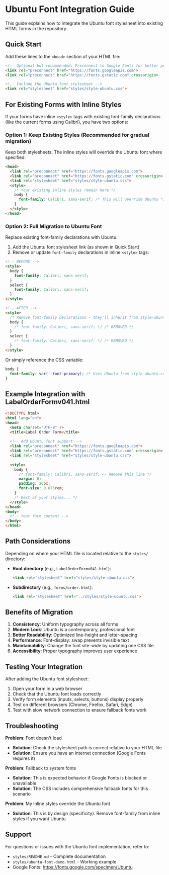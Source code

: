 # Ubuntu Font Integration Guide

This guide explains how to integrate the Ubuntu font stylesheet into existing HTML forms in the repository.

## Quick Start

Add these lines to the `<head>` section of your HTML file:

```html
<!-- Optional but recommended: Preconnect to Google Fonts for better performance -->
<link rel="preconnect" href="https://fonts.googleapis.com">
<link rel="preconnect" href="https://fonts.gstatic.com" crossorigin>

<!-- Include the Ubuntu font stylesheet -->
<link rel="stylesheet" href="styles/style-ubuntu.css">
```

## For Existing Forms with Inline Styles

If your forms have inline `<style>` tags with existing font-family declarations (like the current forms using Calibri), you have two options:

### Option 1: Keep Existing Styles (Recommended for gradual migration)
Keep both stylesheets. The inline styles will override the Ubuntu font where specified:

```html
<head>
  <link rel="preconnect" href="https://fonts.googleapis.com">
  <link rel="preconnect" href="https://fonts.gstatic.com" crossorigin>
  <link rel="stylesheet" href="styles/style-ubuntu.css">
  <style>
    /* Your existing inline styles remain here */
    body {
      font-family: Calibri, sans-serif; /* This will override Ubuntu */
    }
  </style>
</head>
```

### Option 2: Full Migration to Ubuntu Font
Replace existing font-family declarations with Ubuntu:

1. Add the Ubuntu font stylesheet link (as shown in Quick Start)
2. Remove or update `font-family` declarations in inline `<style>` tags:

```html
<!-- BEFORE -->
<style>
  body {
    font-family: Calibri, sans-serif;
  }
  select {
    font-family: Calibri, sans-serif;
  }
</style>

<!-- AFTER -->
<style>
  /* Remove font-family declarations - they'll inherit from style-ubuntu.css */
  body {
    /* font-family: Calibri, sans-serif; */ /* REMOVED */
  }
  select {
    /* font-family: Calibri, sans-serif; */ /* REMOVED */
  }
</style>
```

Or simply reference the CSS variable:

```css
body {
  font-family: var(--font-primary); /* Uses Ubuntu from style-ubuntu.css */
}
```

## Example Integration with LabelOrderFormv041.html

```html
<!DOCTYPE html>
<html lang="en">
<head>
  <meta charset="UTF-8" />
  <title>Label Order Form</title>
  
  <!-- Add Ubuntu font support -->
  <link rel="preconnect" href="https://fonts.googleapis.com">
  <link rel="preconnect" href="https://fonts.gstatic.com" crossorigin>
  <link rel="stylesheet" href="styles/style-ubuntu.css">
  
  <style>
    body {
      /* font-family: Calibri, sans-serif; <- Remove this line */
      margin: 0;
      padding: 20px;
      font-size: 0.875rem;
    }
    /* Rest of your styles... */
  </style>
</head>
<body>
  <!-- Your form content -->
</body>
</html>
```

## Path Considerations

Depending on where your HTML file is located relative to the `styles/` directory:

- **Root directory** (e.g., `LabelOrderFormv041.html`):
  ```html
  <link rel="stylesheet" href="styles/style-ubuntu.css">
  ```

- **Subdirectory** (e.g., `forms/order.html`):
  ```html
  <link rel="stylesheet" href="../styles/style-ubuntu.css">
  ```

## Benefits of Migration

1. **Consistency**: Uniform typography across all forms
2. **Modern Look**: Ubuntu is a contemporary, professional font
3. **Better Readability**: Optimized line-height and letter-spacing
4. **Performance**: Font-display: swap prevents invisible text
5. **Maintainability**: Change the font site-wide by updating one CSS file
6. **Accessibility**: Proper typography improves user experience

## Testing Your Integration

After adding the Ubuntu font stylesheet:

1. Open your form in a web browser
2. Check that the Ubuntu font loads correctly
3. Verify form elements (inputs, selects, buttons) display properly
4. Test on different browsers (Chrome, Firefox, Safari, Edge)
5. Test with slow network connection to ensure fallback fonts work

## Troubleshooting

**Problem**: Font doesn't load
- **Solution**: Check the stylesheet path is correct relative to your HTML file
- **Solution**: Ensure you have an internet connection (Google Fonts requires it)

**Problem**: Fallback to system fonts
- **Solution**: This is expected behavior if Google Fonts is blocked or unavailable
- **Solution**: The CSS includes comprehensive fallback fonts for this scenario

**Problem**: My inline styles override the Ubuntu font
- **Solution**: This is by design (specificity). Remove font-family from inline styles if you want Ubuntu

## Support

For questions or issues with the Ubuntu font implementation, refer to:
- `styles/README.md` - Complete documentation
- `styles/ubuntu-font-demo.html` - Working example
- Google Fonts: https://fonts.google.com/specimen/Ubuntu
